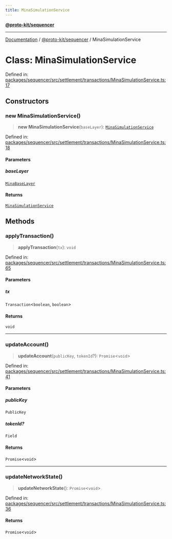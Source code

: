 ```yaml
---
title: MinaSimulationService
---
```


[**@proto-kit/sequencer**](../README.md)

***

[Documentation](../../../README.md) / [@proto-kit/sequencer](../README.md) / MinaSimulationService

# Class: MinaSimulationService

Defined in: [packages/sequencer/src/settlement/transactions/MinaSimulationService.ts:17](https://github.com/proto-kit/framework/blob/b953c754e500c62f01fbbd6d09adfb2f5577269d/packages/sequencer/src/settlement/transactions/MinaSimulationService.ts#L17)

## Constructors

### new MinaSimulationService()

> **new MinaSimulationService**(`baseLayer`): [`MinaSimulationService`](MinaSimulationService.md)

Defined in: [packages/sequencer/src/settlement/transactions/MinaSimulationService.ts:18](https://github.com/proto-kit/framework/blob/b953c754e500c62f01fbbd6d09adfb2f5577269d/packages/sequencer/src/settlement/transactions/MinaSimulationService.ts#L18)

#### Parameters

##### baseLayer

[`MinaBaseLayer`](MinaBaseLayer.md)

#### Returns

[`MinaSimulationService`](MinaSimulationService.md)

## Methods

### applyTransaction()

> **applyTransaction**(`tx`): `void`

Defined in: [packages/sequencer/src/settlement/transactions/MinaSimulationService.ts:65](https://github.com/proto-kit/framework/blob/b953c754e500c62f01fbbd6d09adfb2f5577269d/packages/sequencer/src/settlement/transactions/MinaSimulationService.ts#L65)

#### Parameters

##### tx

`Transaction`\<`boolean`, `boolean`\>

#### Returns

`void`

***

### updateAccount()

> **updateAccount**(`publicKey`, `tokenId`?): `Promise`\<`void`\>

Defined in: [packages/sequencer/src/settlement/transactions/MinaSimulationService.ts:41](https://github.com/proto-kit/framework/blob/b953c754e500c62f01fbbd6d09adfb2f5577269d/packages/sequencer/src/settlement/transactions/MinaSimulationService.ts#L41)

#### Parameters

##### publicKey

`PublicKey`

##### tokenId?

`Field`

#### Returns

`Promise`\<`void`\>

***

### updateNetworkState()

> **updateNetworkState**(): `Promise`\<`void`\>

Defined in: [packages/sequencer/src/settlement/transactions/MinaSimulationService.ts:36](https://github.com/proto-kit/framework/blob/b953c754e500c62f01fbbd6d09adfb2f5577269d/packages/sequencer/src/settlement/transactions/MinaSimulationService.ts#L36)

#### Returns

`Promise`\<`void`\>
